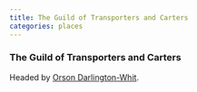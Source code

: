 ```yaml
---
title: The Guild of Transporters and Carters
categories: places
---
```


### The Guild of Transporters and Carters

Headed by [Orson Darlington-Whit](OrsonDarlingtonWhit).
